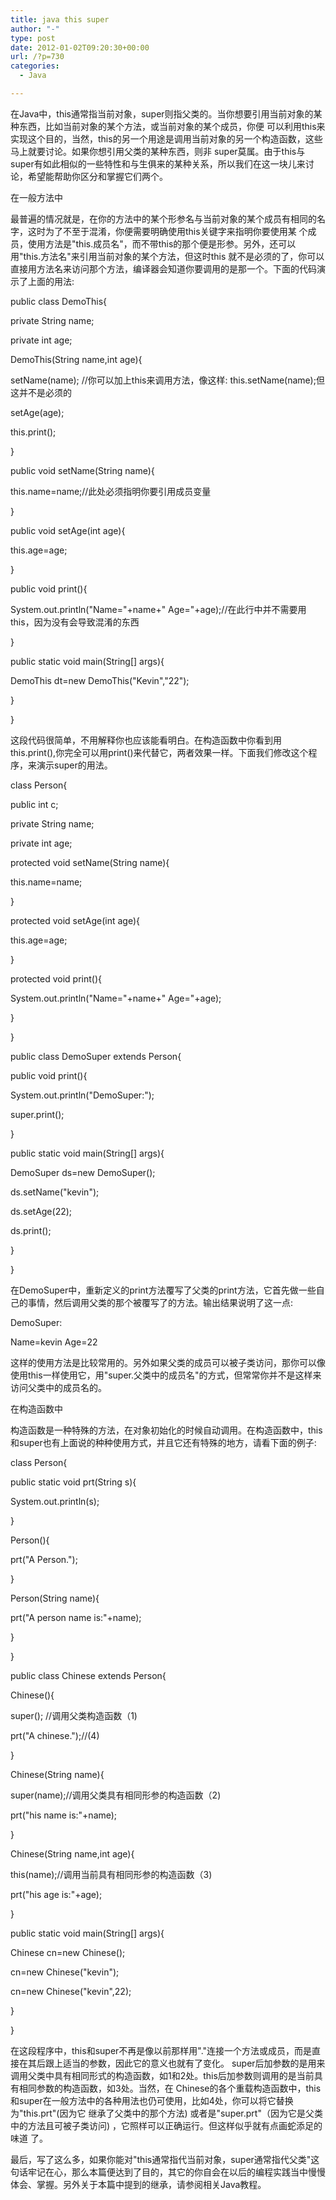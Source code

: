 ```yaml
---
title: java this super
author: "-"
type: post
date: 2012-01-02T09:20:30+00:00
url: /?p=730
categories:
  - Java

---
```

在Java中，this通常指当前对象，super则指父类的。当你想要引用当前对象的某种东西，比如当前对象的某个方法，或当前对象的某个成员，你便 可以利用this来实现这个目的，当然，this的另一个用途是调用当前对象的另一个构造函数，这些马上就要讨论。如果你想引用父类的某种东西，则非 super莫属。由于this与super有如此相似的一些特性和与生俱来的某种关系，所以我们在这一块儿来讨论，希望能帮助你区分和掌握它们两个。
  
在一般方法中
  
最普遍的情况就是，在你的方法中的某个形参名与当前对象的某个成员有相同的名字，这时为了不至于混淆，你便需要明确使用this关键字来指明你要使用某 个成员，使用方法是"this.成员名"，而不带this的那个便是形参。另外，还可以用"this.方法名"来引用当前对象的某个方法，但这时this 就不是必须的了，你可以直接用方法名来访问那个方法，编译器会知道你要调用的是那一个。下面的代码演示了上面的用法: 
  
public class DemoThis{
  
private String name;
  
private int age;
  
DemoThis(String name,int age){
  
setName(name); //你可以加上this来调用方法，像这样: this.setName(name);但这并不是必须的
  
setAge(age);
  
this.print();
  
}
  
public void setName(String name){
  
this.name=name;//此处必须指明你要引用成员变量
  
}
  
public void setAge(int age){
  
this.age=age;
  
}
  
public void print(){
  
System.out.println("Name="+name+" Age="+age);//在此行中并不需要用this，因为没有会导致混淆的东西
  
}
  
public static void main(String[] args){
  
DemoThis dt=new DemoThis("Kevin","22");
  
}
  
}
  
这段代码很简单，不用解释你也应该能看明白。在构造函数中你看到用this.print(),你完全可以用print()来代替它，两者效果一样。下面我们修改这个程序，来演示super的用法。
  
class Person{
  
public int c;
  
private String name;
  
private int age;
  
protected void setName(String name){
  
this.name=name;
  
}
  
protected void setAge(int age){
  
this.age=age;
  
}
  
protected void print(){
  
System.out.println("Name="+name+" Age="+age);
  
}
  
}
  
public class DemoSuper extends Person{
  
public void print(){
  
System.out.println("DemoSuper:");
  
super.print();
  
}
  
public static void main(String[] args){
  
DemoSuper ds=new DemoSuper();
  
ds.setName("kevin");
  
ds.setAge(22);
  
ds.print();
  
}
  
}
  
在DemoSuper中，重新定义的print方法覆写了父类的print方法，它首先做一些自己的事情，然后调用父类的那个被覆写了的方法。输出结果说明了这一点: 
  
DemoSuper:
  
Name=kevin Age=22
  
这样的使用方法是比较常用的。另外如果父类的成员可以被子类访问，那你可以像使用this一样使用它，用"super.父类中的成员名"的方式，但常常你并不是这样来访问父类中的成员名的。
  
在构造函数中
  
构造函数是一种特殊的方法，在对象初始化的时候自动调用。在构造函数中，this和super也有上面说的种种使用方式，并且它还有特殊的地方，请看下面的例子: 
  
class Person{
  
public static void prt(String s){
  
System.out.println(s);
  
}
  
Person(){
  
prt("A Person.");
  
}
  
Person(String name){
  
prt("A person name is:"+name);
  
}
  
}
  
public class Chinese extends Person{
  
Chinese(){
  
super(); //调用父类构造函数（1) 
  
prt("A chinese.");//(4)
  
}
  
Chinese(String name){
  
super(name);//调用父类具有相同形参的构造函数（2) 
  
prt("his name is:"+name);
  
}
  
Chinese(String name,int age){
  
this(name);//调用当前具有相同形参的构造函数（3) 
  
prt("his age is:"+age);
  
}
  
public static void main(String[] args){
  
Chinese cn=new Chinese();
  
cn=new Chinese("kevin");
  
cn=new Chinese("kevin",22);
  
}
  
}
  
在这段程序中，this和super不再是像以前那样用"."连接一个方法或成员，而是直接在其后跟上适当的参数，因此它的意义也就有了变化。 super后加参数的是用来调用父类中具有相同形式的构造函数，如1和2处。this后加参数则调用的是当前具有相同参数的构造函数，如3处。当然，在 Chinese的各个重载构造函数中，this和super在一般方法中的各种用法也仍可使用，比如4处，你可以将它替换为"this.prt"(因为它 继承了父类中的那个方法) 或者是"super.prt"（因为它是父类中的方法且可被子类访问) ，它照样可以正确运行。但这样似乎就有点画蛇添足的味道 了。
  
最后，写了这么多，如果你能对"this通常指代当前对象，super通常指代父类"这句话牢记在心，那么本篇便达到了目的，其它的你自会在以后的编程实践当中慢慢体会、掌握。另外关于本篇中提到的继承，请参阅相关Java教程。